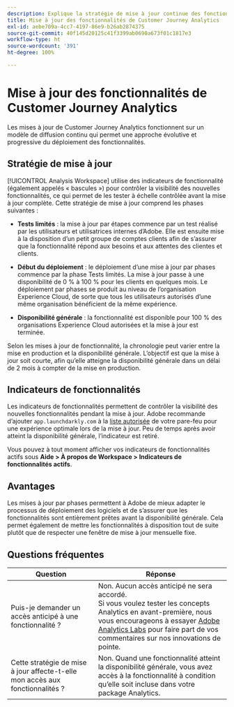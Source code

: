```yaml
---
description: Explique la stratégie de mise à jour continue des fonctionnalités pour Customer Journey Analytics
title: Mise à jour des fonctionnalités de Customer Journey Analytics
exl-id: aebe709a-4cc7-4197-86e9-b26ab2874375
source-git-commit: 40f145d20125c41f3399ab0690a673f01c1817e3
workflow-type: ht
source-wordcount: '391'
ht-degree: 100%

---
```


# Mise à jour des fonctionnalités de Customer Journey Analytics

Les mises à jour de Customer Journey Analytics fonctionnent sur un modèle de diffusion continu qui permet une approche évolutive et progressive du déploiement des fonctionnalités.

## Stratégie de mise à jour

[!UICONTROL Analysis Workspace] utilise des indicateurs de fonctionnalité (également appelés « bascules ») pour contrôler la visibilité des nouvelles fonctionnalités, ce qui permet de les tester à échelle contrôlée avant la mise à jour complète. Cette stratégie de mise à jour comprend les phases suivantes :

* **Tests limités** : la mise à jour par étapes commence par un test réalisé par les utilisateurs et utilisatrices internes d’Adobe. Elle est ensuite mise à la disposition d’un petit groupe de comptes clients afin de s’assurer que la fonctionnalité répond aux besoins et aux attentes des clientes et clients.

* **Début du déploiement** : le déploiement d’une mise à jour par phases commence par la phase Tests limités. La mise à jour passe à une disponibilité de 0 % à 100 % pour les clients en quelques mois. Le déploiement par phases se produit au niveau de l’organisation Experience Cloud, de sorte que tous les utilisateurs autorisés d’une même organisation bénéficient de la même expérience.

* **Disponibilité générale** : la fonctionnalité est disponible pour 100 % des organisations Experience Cloud autorisées et la mise à jour est terminée.

Selon les mises à jour de fonctionnalité, la chronologie peut varier entre la mise en production et la disponibilité générale. L’objectif est que la mise à jour soit courte, afin qu’elle atteigne la disponibilité générale dans un délai de 2 mois à compter de la mise en production.

## Indicateurs de fonctionnalités

Les indicateurs de fonctionnalités permettent de contrôler la visibilité des nouvelles fonctionnalités pendant la mise à jour. Adobe recommande d’ajouter `app.launchdarkly.com` à la [liste autorisée](https://experienceleague.adobe.com/docs/analytics/technotes/ip-addresses.html?lang=fr) de votre pare-feu pour une expérience optimale lors de la mise à jour. Peu de temps après avoir atteint la disponibilité générale, l’indicateur est retiré.

Vous pouvez à tout moment afficher vos indicateurs de fonctionnalités actifs sous **Aide > À propos de Workspace > Indicateurs de fonctionnalités actifs**.

## Avantages

Les mises à jour par phases permettent à Adobe de mieux adapter le processus de déploiement des logiciels et de s’assurer que les fonctionnalités sont entièrement prêtes avant la disponibilité générale. Cela permet également de mettre les fonctionnalités à disposition tout de suite plutôt que de respecter une fenêtre de mise à jour mensuelle fixe.

## Questions fréquentes

| Question | Réponse |
| --- | --- |
| Puis-je demander un accès anticipé à une fonctionnalité ? | Non. Aucun accès anticipé ne sera accordé.<br>Si vous voulez tester les concepts Analytics en avant-première, nous vous encourageons à essayer [Adobe Analytics Labs](https://experienceleague.adobe.com/docs/analytics/analyze/labs.html?lang=fr) pour faire part de vos commentaires sur nos innovations de pointe. |
| Cette stratégie de mise à jour affecte-t-elle mon accès aux fonctionnalités ? | Non. Quand une fonctionnalité atteint la disponibilité générale, vous avez accès à la fonctionnalité à condition qu’elle soit incluse dans votre package Analytics. |
